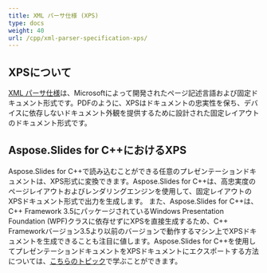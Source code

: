 ```yaml
---
title: XML パーサ仕様 (XPS)
type: docs
weight: 40
url: /cpp/xml-parser-specification-xps/
---
```


## **XPSについて**
[XML パーサ仕様](https://en.wikipedia.org/wiki/Open_XML_Paper_Specification)は、Microsoftによって開発されたページ記述言語および固定ドキュメント形式です。PDFのように、XPSはドキュメントの忠実性を保ち、デバイスに依存しないドキュメント外観を提供するために設計された固定レイアウトのドキュメント形式です。
## **Aspose.Slides for C++におけるXPS**
Aspose.Slides for C++で読み込むことができる任意のプレゼンテーションドキュメントは、XPS形式に変換できます。Aspose.Slides for C++は、高忠実度のページレイアウトおよびレンダリングエンジンを使用して、固定レイアウトのXPSドキュメント形式で出力を生成します。
また、Aspose.Slides for C++は、C++ Framework 3.5にパッケージされているWindows Presentation Foundation (WPF)クラスに依存せずにXPSを直接生成するため、C++ Frameworkバージョン3.5より以前のバージョンで動作するマシン上でXPSドキュメントを生成できることも注目に値します。Aspose.Slides for C++を使用してプレゼンテーションドキュメントをXPSドキュメントにエクスポートする方法については、[こちらのトピック](/slides/net/)で学ぶことができます。